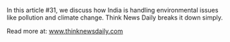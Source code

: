 In this article #31, we discuss how India is handling environmental issues like pollution and climate change. Think News Daily breaks it down simply.

Read more at: www.thinknewsdaily.com